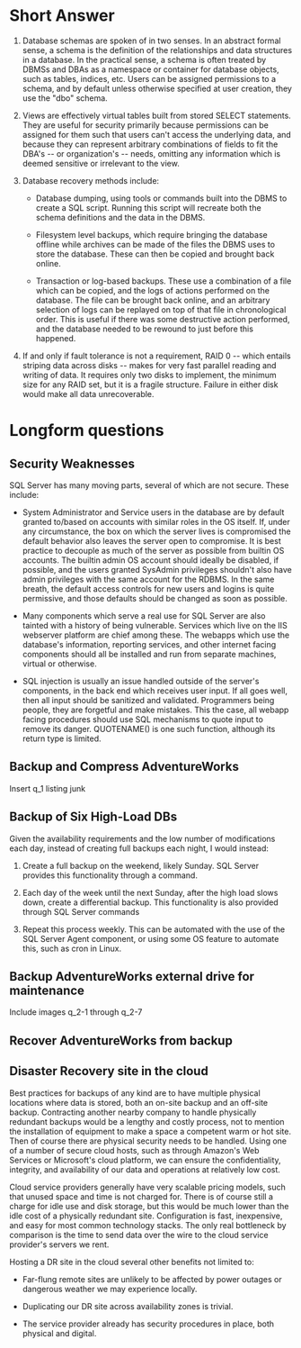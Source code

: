Short Answer
============

1. Database schemas are spoken of in two senses. In an abstract formal
   sense, a schema is the definition of the relationships and data
structures in a database. In the practical sense, a schema is often
treated by DBMSs and DBAs as a namespace or container for database
objects, such as tables, indices, etc. Users can be assigned permissions
to a schema, and by default unless otherwise specified at user creation,
they use the "dbo" schema.

2. Views are effectively virtual tables built from stored SELECT
   statements. They are useful for security primarily because
permissions can be assigned for them such that users can't access the
underlying data, and because they can represent arbitrary combinations
of fields to fit the DBA's -- or organization's -- needs, omitting any
information which is deemed sensitive or irrelevant to the view.

3. Database recovery methods include:

	- Database dumping, using tools or commands built into the DBMS
	  to create a SQL script. Running this script will recreate both
the schema definitions and the data in the DBMS.

	- Filesystem level backups, which require bringing the database
	  offline while archives can be made of the files the DBMS uses
to store the database. These can then be copied and brought back online.

	- Transaction or log-based backups. These use a combination of a
	  file which can be copied, and the logs of actions performed on
the database. The file can be brought back online, and an arbitrary
selection of logs can be replayed on top of that file in chronological
order. This is useful if there was some destructive action performed,
and the database needed to be rewound to just before this happened.

4. If and only if fault tolerance is not a requirement, RAID 0 -- which
   entails striping data across disks -- makes for very fast parallel
reading and writing of data. It requires only two disks to implement,
the minimum size for any RAID set, but it is a fragile structure.
Failure in either disk would make all data unrecoverable.

Longform questions
==================

Security Weaknesses
-------------------

SQL Server has many moving parts, several of which are not secure. These
include:

- System Administrator and Service users in the database are by default
  granted to/based on accounts with similar roles in the OS itself. If,
under any circumstance, the box on which the server lives is compromised
the default behavior also leaves the server open to compromise. It is
best practice to decouple as much of the server as possible from builtin
OS accounts. The builtin admin OS account should ideally be disabled, if
possible, and the users granted SysAdmin privileges shouldn't also have
admin privileges with the same account for the RDBMS. In the
same breath, the default access controls for new users and logins is
quite permissive, and those defaults should be changed as soon as
possible.

- Many components which serve a real use for SQL Server are also tainted
  with a history of being vulnerable. Services which live on the IIS
webserver platform are chief among these. The webapps which use the
database's information, reporting services, and other internet facing
components should all be installed and run from separate machines,
virtual or otherwise.

- SQL injection is usually an issue handled outside of the server's
  components, in the back end which receives user input. If all goes
well, then all input should be sanitized and validated. Programmers
being people, they are forgetful and make mistakes. This the case, all
webapp facing procedures should use SQL mechanisms to quote input to
remove its danger. QUOTENAME() is one such function, although its return
type is limited.

Backup and Compress AdventureWorks
----------------------------------

Insert q_1 listing junk

Backup of Six High-Load DBs
---------------------------

Given the availability requirements and the low number of modifications
each day, instead of creating full backups each night, I would instead:

1. Create a full backup on the weekend, likely Sunday. SQL Server
   provides this functionality through a command.

2. Each day of the week until the next Sunday, after the high load slows
   down, create a differential backup. This functionality is also
provided through SQL Server commands

3. Repeat this process weekly. This can be automated with the use of the
   SQL Server Agent component, or using some OS feature to automate
this, such as cron in Linux.

Backup AdventureWorks external drive for maintenance
----------------------------------------------------

Include images q\_2-1 through q\_2-7

Recover AdventureWorks from backup
----------------------------------

Disaster Recovery site in the cloud
-----------------------------------

Best practices for backups of any kind are to have multiple physical
locations where data is stored, both an on-site backup and an off-site
backup. Contracting another nearby company to handle physically
redundant backups would be a lengthy and costly process, not to mention
the installation of equipment to make a space a competent warm or hot
site. Then of course there are physical security needs to be handled.
Using one of a number of secure cloud hosts, such as through Amazon's
Web Services or Microsoft's cloud platform, we can ensure the
confidentiality, integrity, and availability of our data and operations
at relatively low cost.

Cloud service providers generally have very scalable pricing models,
such that unused space and time is not charged for. There is of course
still a charge for idle use and disk storage, but this would be much
lower than the idle cost of a physically redundant site. Configuration
is fast, inexpensive, and easy for most common technology stacks. The
only real bottleneck by comparison is the time to send data over the
wire to the cloud service provider's servers we rent.

Hosting a DR site in the cloud several other benefits not limited to:

- Far-flung remote sites are unlikely to be affected by power outages or
  dangerous weather we may experience locally.

- Duplicating our DR site across availability zones is trivial.

- The service provider already has security procedures in place, both
  physical and digital.
